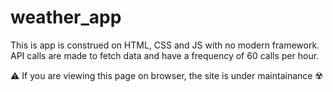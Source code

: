 # weather_app
This is app is construed on HTML, CSS and JS with no modern framework. API calls are made to fetch data and have a frequency of 60 calls per hour.


⚠️ If you are viewing this page on browser, the site is under maintainance ☢️
